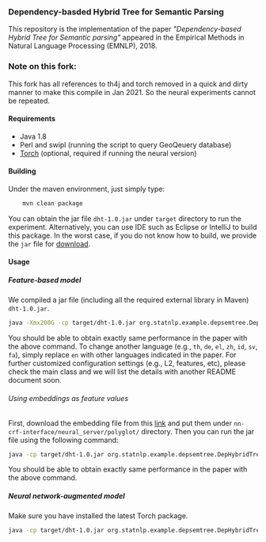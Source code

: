 ### Dependency-basded Hybrid Tree for Semantic Parsing
This repository is the implementation of the paper _"Dependency-based Hybrid Tree for Semantic parsing"_ appeared in the Empirical Methods in Natural Language Processing (EMNLP), 2018. 

### Note on this fork:

This fork has all references to th4j and torch removed in a quick and dirty manner to make this compile in Jan 2021. So the neural experiments cannot be repeated.

#### Requirements
* Java 1.8
* Perl and swipl (running the script to query GeoQeuery database)
* [Torch](http://torch.ch/docs/getting-started.html#) (optional, required if running the neural version)



#### Building
Under the maven environment, just simply type:
```bash
	mvn clean package
```
You can obtain the jar file `dht-1.0.jar` under `target` directory to run the experiment. Alternatively, you can use IDE such as Eclipse or IntelliJ to build this package. In the worst case, if you do not know how to build, we provide the `jar` file for [download]().

#### Usage

##### Feature-based model
We compiled a jar file (including all the required external library in Maven) `dht-1.0.jar`.
```bash
java -Xmx200G -cp target/dht-1.0.jar org.statnlp.example.depsemtree.DepHybridTree --thread 40 --language en &> log.txt
```
You should be able to obtain exactly same performance in the paper with the above command. To change another language (e.g., `th`, `de`, `el`, `zh`, `id`, `sv`, `fa`), simply replace `en` with other languages indicated in the paper. For further customized configuration settings (e.g., L2, features, etc), please check the main class and we will list the details with another README document soon. 

###### Using embeddings as feature values 
First, download the embedding file from this [link](https://drive.google.com/open?id=1lV4nwFrkFkyBtKGiD_5FoSRlQEQ5EtQ-) and put them under `nn-crf-interface/neural_server/polyglot/` directory. Then you can run the jar file using the following command:
```bash
java -cp target/dht-1.0.jar org.statnlp.example.depsemtree.DepHybridTree --thread 40 --language en --useEmbFeats true
```
You should be able to obtain exactly same performance in the paper with the above command. 

##### Neural network-augmented model
Make sure you have installed the latest Torch package. 
```bash
java -cp target/dht-1.0.jar org.statnlp.example.depsemtree.DepHybridTree --thread 40 --language en --type bilinear
```
